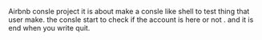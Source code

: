 Airbnb consle project 
	it is about make a consle like shell to test thing that user make.
	the consle start to check if the account is here or not .
	and it is end when you write quit.

